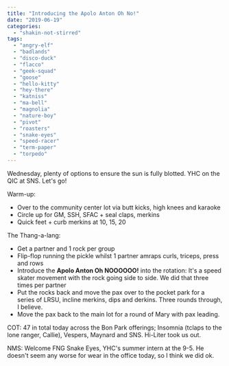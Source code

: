 ```yaml
---
title: "Introducing the Apolo Anton Oh No!"
date: "2019-06-19"
categories: 
  - "shakin-not-stirred"
tags: 
  - "angry-elf"
  - "badlands"
  - "disco-duck"
  - "flacco"
  - "geek-squad"
  - "goose"
  - "hello-kitty"
  - "hey-there"
  - "katniss"
  - "ma-bell"
  - "magnolia"
  - "nature-boy"
  - "pivot"
  - "roasters"
  - "snake-eyes"
  - "speed-racer"
  - "term-paper"
  - "torpedo"
---
```


Wednesday, plenty of options to ensure the sun is fully blotted. YHC on the QIC at SNS. Let's go!

Warm-up:

- Over to the community center lot via butt kicks, high knees and karaoke
- Circle up for GM, SSH, SFAC + seal claps, merkins
- Quick feet + curb merkins at 10, 15, 20

The Thang-a-lang:

- Get a partner and 1 rock per group
- Flip-flop running the pickle whilst 1 partner amraps curls, triceps, press and rows
- Introduce the **Apolo Anton Oh NOOOOOO!** into the rotation: It's a speed skater movement with the rock going side to side. We did that three times per partner
- Put the rocks back and move the pax over to the pocket park for a series of LRSU, incline merkins, dips and derkins. Three rounds through, I believe.
- Move the pax back to the main lot for a round of Mary with pax leading.

COT: 47 in total today across the Bon Park offerings; Insomnia (tclaps to the lone ranger, Callie), Vespers, Maynard and SNS. Hi-Liter took us out.

NMS: Welcome FNG Snake Eyes, YHC's summer intern at the 9-5. He doesn't seem any worse for wear in the office today, so I think we did ok.

